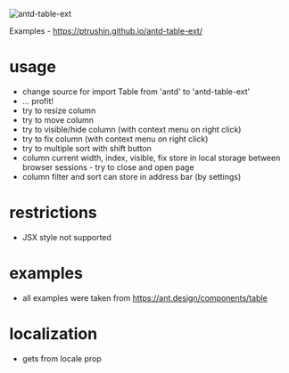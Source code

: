 ![antd-table-ext](https://user-images.githubusercontent.com/31502778/219711126-03bb3eed-9a03-44c1-9316-4b98e5b932b6.gif)

Examples - https://ptrushin.github.io/antd-table-ext/

# usage
* change source for import Table from 'antd' to 'antd-table-ext'
* ... profit!
* try to resize column
* try to move column
* try to visible/hide column (with context menu on right click)
* try to fix column (with context menu on right click)
* try to multiple sort with shift button
* column current width, index, visible, fix store in local storage between browser sessions - try to close and open page
* column filter and sort can store in address bar (by settings)

# restrictions
* JSX style not supported

# examples
* all examples were taken from https://ant.design/components/table

# localization
* gets from locale prop